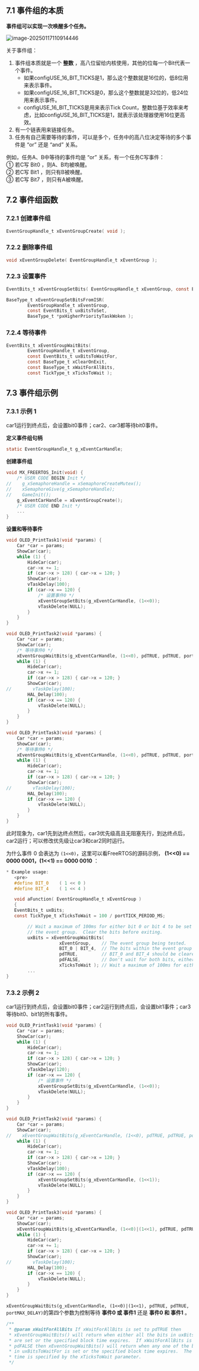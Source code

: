 ## 7.1 事件组的本质

**事件组可以实现一次唤醒多个任务。**

![image-20250117110914446](https://tonmoon.obs.cn-east-3.myhuaweicloud.com/img/tonmoon/image-20250117110914446.png)

关于事件组：

1. 事件组本质就是一个 **整数** ，高八位留给内核使用，其他的位每一个Bit代表一个事件。
   - 如果configUSE_16_BIT_TICKS是1，那么这个整数就是16位的，低8位用来表示事件。
   - 如果configUSE_16_BIT_TICKS是0，那么这个整数就是32位的，低24位用来表示事件。
   - configUSE_16_BIT_TICKS是用来表示Tick Count，整数位基于效率来考虑，比如configUSE_16_BIT_TICKS是1，就表示该处理器使用16位更高效。
2. 有一个链表用来链接任务。
3. 任务有自己需要等待的事件，可以是多个，任务中的高八位决定等待的多个事件是 “or” 还是 “and” 关系。

例如，任务A、B中等待的事件均是 “or” 关系，有一个任务C写事件：  
① 若C写 Bit0 ，则A、B均被唤醒。  
② 若C写 Bit1 ，则只有B被唤醒。  
③ 若C写 Bit7 ，则只有A被唤醒。

## 7.2 事件组函数

### 7.2.1 创建事件组

```C
EventGroupHandle_t xEventGroupCreate( void );
```

### 7.2.2 删除事件组

```C
void xEventGroupDelete( EventGroupHandle_t xEventGroup );
```

### 7.2.3 设置事件

```C
EventBits_t xEventGroupSetBits( EventGroupHandle_t xEventGroup, const EventBits_t uxBitsToSet );
```

```C
BaseType_t xEventGroupSetBitsFromISR( 
		EventGroupHandle_t xEventGroup, 
		const EventBits_t uxBitsToSet, 
		BaseType_t *pxHigherPriorityTaskWoken );
```

### 7.2.4 等待事件

```C
EventBits_t xEventGroupWaitBits( 	
        EventGroupHandle_t xEventGroup,
        const EventBits_t uxBitsToWaitFor,
        const BaseType_t xClearOnExit,
        const BaseType_t xWaitForAllBits,
        const TickType_t xTicksToWait );
```

## 7.3 事件组示例

### 7.3.1 示例 1

car1运行到终点后，会设置bit0事件；car2、car3都等待bit0事件。

**定义事件组句柄**

```C
static EventGroupHandle_t g_xEventCarHandle;
```

**创建事件组**

```C
void MX_FREERTOS_Init(void) {
    /* USER CODE BEGIN Init */
//    g_xSemaphoreHandle = xSemaphoreCreateMutex();
//    xSemaphoreGive(g_xSemaphoreHandle);
//    GameInit();
    g_xEventCarHandle = xEventGroupCreate();
    /* USER CODE END Init */
    ...
}
```

**设置和等待事件**

```C
void OLED_PrintTask1(void *params) {
    Car *car = params;
    ShowCar(car);
    while (1) {
        HideCar(car);
        car->x += 1;
        if (car->x > 128) { car->x = 120; }
        ShowCar(car);
        vTaskDelay(100);
        if (car->x == 120) {
            /* 设置事件0 */
            xEventGroupSetBits(g_xEventCarHandle, (1<<0));
            vTaskDelete(NULL);
        }
    }
}

void OLED_PrintTask2(void *params) {
    Car *car = params;
    ShowCar(car);
    /* 等待事件0 */
    xEventGroupWaitBits(g_xEventCarHandle, (1<<0), pdTRUE, pdTRUE, portMAX_DELAY);
    while (1) {
        HideCar(car);
        car->x += 1;
        if (car->x > 128) { car->x = 120; }
        ShowCar(car);
//        vTaskDelay(100);
        HAL_Delay(100);
        if (car->x == 120) {
            vTaskDelete(NULL);
        }
    }
}

void OLED_PrintTask3(void *params) {
    Car *car = params;
    ShowCar(car);
    /* 等待事件0 */
    xEventGroupWaitBits(g_xEventCarHandle, (1<<0), pdTRUE, pdTRUE, portMAX_DELAY);
    while (1) {
        HideCar(car);
        car->x += 1;
        if (car->x > 128) { car->x = 120; }
        ShowCar(car);
//        vTaskDelay(100);
        HAL_Delay(100);
        if (car->x == 120) {
            vTaskDelete(NULL);
        }
    }
}
```

此时现象为，car1先到达终点然后，car3优先级高且无阻塞先行，到达终点后，car2运行；可以修改优先级让car3和car2同时运行。

为什么事件 0 会表达为 `(1<<0)`，这里可以看FreeRTOS的源码示例， **(1<<0) == 0000 0001，(1<<1) == 0000 0010** ：

```C
* Example usage:
   <pre>
   #define BIT_0	( 1 << 0 )
   #define BIT_4	( 1 << 4 )

   void aFunction( EventGroupHandle_t xEventGroup )
   {
   EventBits_t uxBits;
   const TickType_t xTicksToWait = 100 / portTICK_PERIOD_MS;

		// Wait a maximum of 100ms for either bit 0 or bit 4 to be set within
		// the event group.  Clear the bits before exiting.
		uxBits = xEventGroupWaitBits(
					xEventGroup,	// The event group being tested.
					BIT_0 | BIT_4,	// The bits within the event group to wait for.
					pdTRUE,			// BIT_0 and BIT_4 should be cleared before returning.
					pdFALSE,		// Don't wait for both bits, either bit will do.
					xTicksToWait );	// Wait a maximum of 100ms for either bit to be set.
		...
}
```

### 7.3.2 示例 2

car1运行到终点后，会设置bit0事件；car2运行到终点后，会设置bit1事件；car3等待bit0、bit1的所有事件。

```C
void OLED_PrintTask1(void *params) {
    Car *car = params;
    ShowCar(car);
    while (1) {
        HideCar(car);
        car->x += 1;
        if (car->x > 128) { car->x = 120; }
        ShowCar(car);
        vTaskDelay(120);
        if (car->x == 120) {
            /* 设置事件 */
            xEventGroupSetBits(g_xEventCarHandle, (1<<0));
            vTaskDelete(NULL);
        }
    }
}

void OLED_PrintTask2(void *params) {
    Car *car = params;
    ShowCar(car);
//    xEventGroupWaitBits(g_xEventCarHandle, (1<<0), pdTRUE, pdTRUE, portMAX_DELAY);
    while (1) {
        HideCar(car);
        car->x += 1;
        if (car->x > 128) { car->x = 120; }
        ShowCar(car);
        vTaskDelay(100);
        if (car->x == 120) {
            xEventGroupSetBits(g_xEventCarHandle, (1<<1));
            vTaskDelete(NULL);
        }
    }
}

void OLED_PrintTask3(void *params) {
    Car *car = params;
    ShowCar(car);
    xEventGroupWaitBits(g_xEventCarHandle, (1<<0)|(1<<1), pdTRUE, pdTRUE, portMAX_DELAY);
    while (1) {
        HideCar(car);
        car->x += 1;
        if (car->x > 128) { car->x = 120; }
        ShowCar(car);
//        vTaskDelay(100);
        HAL_Delay(100);
        if (car->x == 120) {
            vTaskDelete(NULL);
        }
    }
}
```

`xEventGroupWaitBits(g_xEventCarHandle, (1<<0)|(1<<1), pdTRUE, pdTRUE, portMAX_DELAY)`的第四个参数为控制等待 **事件0 或 事件1** 还是 **事件0 和 事件1** 。

```C
/**
 * @param xWaitForAllBits If xWaitForAllBits is set to pdTRUE then
 * xEventGroupWaitBits() will return when either all the bits in uxBitsToWaitFor
 * are set or the specified block time expires.  If xWaitForAllBits is set to
 * pdFALSE then xEventGroupWaitBits() will return when any one of the bits set
 * in uxBitsToWaitFor is set or the specified block time expires.  The block
 * time is specified by the xTicksToWait parameter.
 */
```

